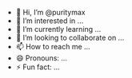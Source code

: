 - 👋 Hi, I’m @puritymax
- 👀 I’m interested in ...
- 🌱 I’m currently learning ...
- 💞️ I’m looking to collaborate on ...
- 📫 How to reach me ...
- 😄 Pronouns: ...
- ⚡ Fun fact: ...

<!---
puritymax/puritymax is a ✨ special ✨ repository because its `README.md` (this file) appears on your GitHub profile.
You can click the Preview link to take a look at your changes.
--->
